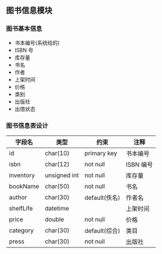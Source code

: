 ## 图书信息模块

### 图书基本信息

- 书本编号(系统给的)
- ISBN 号
- 库存量
- 书名
- 作者
- 上架时间
- 价格
- 类别
- 出版社
- 出借状态

### 图书信息表设计

| 字段名    | 类型         | 约束          | 注释      |
| --------- | ------------ | ------------- | --------- |
| id        | char(10)     | primary key   | 书本编号  |
| isbn      | char(12)     | not null      | ISBN 编号 |
| inventory | unsigned int | not null      | 库存量    |
| bookName  | char(50)     | not null      | 书名      |
| author    | char(30)     | default(佚名) | 作者名    |
| shelfLife | datetime     |               | 上架时间  |
| price     | double       | not null      | 价格      |
| category  | char(30)     | default(综合) | 类目      |
| press     | char(30)     | not null      | 出版社    |
